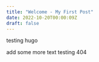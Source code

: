 ```yaml
---
title: "Welcome - My First Post"
date: 2022-10-20T00:00:09Z
draft: false
---
```


testing hugo

add some more text testing 404